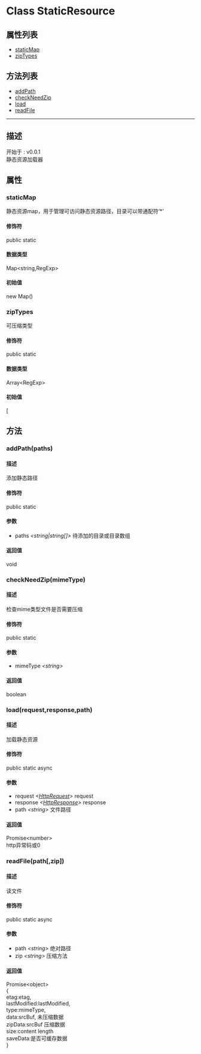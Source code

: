 # Class StaticResource
## 属性列表
+ [staticMap](#PROP_staticMap)
+ [zipTypes](#PROP_zipTypes)
  
## 方法列表
+ [addPath](#METHOD_addPath)
+ [checkNeedZip](#METHOD_checkNeedZip)
+ [load](#METHOD_load)
+ [readFile](#METHOD_readFile)
  
---
## 描述
<font class="since">开始于 : v0.0.1</font>  
静态资源加载器  
## 属性
### <a id="PROP_staticMap">staticMap</a>
静态资源map，用于管理可访问静态资源路径，目录可以带通配符‘*’  
#### 修饰符
<font class="modifier">public  static</font>  
#### 数据类型
<font class='datatype'>Map&lt;string,RegExp&gt;</font>  
#### 初始值
new Map()  
### <a id="PROP_zipTypes">zipTypes</a>
可压缩类型  
#### 修饰符
<font class="modifier">public  static</font>  
#### 数据类型
<font class='datatype'>Array&lt;RegExp&gt;</font>  
#### 初始值
[  
## 方法
### <a id="METHOD_addPath">addPath(paths)</a>
#### 描述
添加静态路径  
#### 修饰符
<font class="modifier">public  static</font>  
#### 参数
+ paths *&lt;<font class='datatype'>string|string[]</font>&gt;*   待添加的目录或目录数组
  
#### 返回值
void  
### <a id="METHOD_checkNeedZip">checkNeedZip(mimeType)</a>
#### 描述
检查mime类型文件是否需要压缩  
#### 修饰符
<font class="modifier">public  static</font>  
#### 参数
+ mimeType *&lt;<font class='datatype'>string</font>&gt;* 
  
#### 返回值
<font class='datatype'>boolean</font>  
### <a id="METHOD_load">load(request,response,path)</a>
#### 描述
加载静态资源  
#### 修饰符
<font class="modifier">public  static  async</font>  
#### 参数
+ request *&lt;<font class='datatype'>[HttpRequest](/webroute/api/httprequest)</font>&gt;*   request
+ response *&lt;<font class='datatype'>[HttpResponse](/webroute/api/httpresponse)</font>&gt;*  response
+ path *&lt;<font class='datatype'>string</font>&gt;*      文件路径
  
#### 返回值
<font class='datatype'>Promise&lt;number&gt;</font>  
http异常码或0  
### <a id="METHOD_readFile">readFile(path[,zip])</a>
#### 描述
读文件  
#### 修饰符
<font class="modifier">public  static  async</font>  
#### 参数
+ path *&lt;<font class='datatype'>string</font>&gt;*      绝对路径
+ zip *&lt;<font class='datatype'>string</font>&gt;*       压缩方法
  
#### 返回值
<font class='datatype'>Promise&lt;object&gt;</font>  
{  
etag:etag,  
lastModified:lastModified,  
type:mimeType,  
data:srcBuf,     未压缩数据  
zipData:srcBuf   压缩数据  
size:content length  
saveData:是否可缓存数据  
}  
